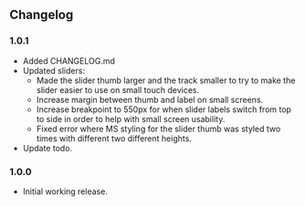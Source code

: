 ## Changelog

### 1.0.1

- Added CHANGELOG.md
- Updated sliders:
  - Made the slider thumb larger and the track smaller to try to make the slider easier to use on small touch devices.
  - Increase margin between thumb and label on small screens.
  - Increase breakpoint to 550px for when slider labels switch from top to side in order to help with small screen usability.
  - Fixed error where MS styling for the slider thumb was styled two times with different two different heights.
- Update todo.

### 1.0.0

- Initial working release.
